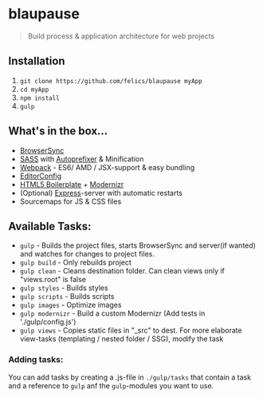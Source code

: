 # blaupause

> Build process & application architecture for web projects

## Installation

 1. `git clone https://github.com/felics/blaupause myApp`
 2. `cd myApp`
 3. `npm install`
 4. `gulp`

## What's in the box...

 - [BrowserSync](http://www.browsersync.io/)
 - [SASS](http://sass-lang.com/) with [Autoprefixer](https://github.com/postcss/autoprefixer) & Minification
 - [Webpack](http://webpack.github.io) - ES6/ AMD / JSX-support & easy bundling
 - [EditorConfig](http://editorconfig.org/)
 - [HTML5 Boilerplate](https://html5boilerplate.com/) + [Modernizr](http://modernizr.com/)
 - (Optional) [Express](http://expressjs.com/)-server with automatic restarts
 - Sourcemaps for JS & CSS files

## Available Tasks:

 - `gulp` - Builds the project files, starts BrowserSync and server(if wanted) and watches for changes to project files.
 - `gulp build` - Only rebuilds project
 - `gulp clean` - Cleans destination folder. Can clean views only if "views.root" is false
 - `gulp styles` - Builds styles
 - `gulp scripts` - Builds scripts
 - `gulp images` - Optimize images
 - `gulp modernizr` - Build a custom Modernizr (Add tests in './gulp/config.js')
 - `gulp views` - Copies static files in "\_src" to dest. For more elaborate view-tasks (templating / nested folder / SSG), modify the task

### Adding tasks:

You can add tasks by creating a .js-file in `./gulp/tasks` that contain a task and a reference to `gulp` anf the `gulp`-modules you want to use.

